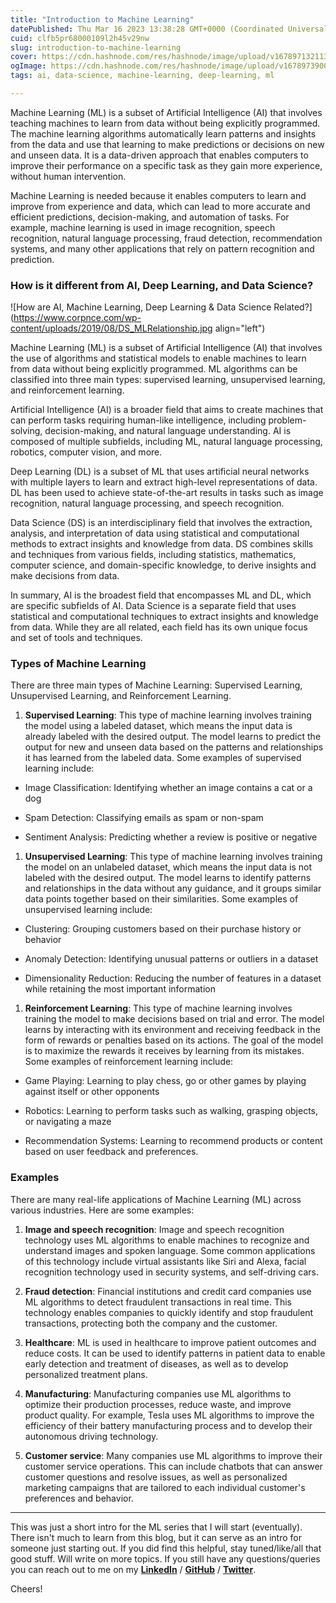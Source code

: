 ```yaml
---
title: "Introduction to Machine Learning"
datePublished: Thu Mar 16 2023 13:38:28 GMT+0000 (Coordinated Universal Time)
cuid: clfb5pr68000109l2h45v29nw
slug: introduction-to-machine-learning
cover: https://cdn.hashnode.com/res/hashnode/image/upload/v1678971321130/a7fd00df-597f-4ba6-a534-6ae681a8af58.jpeg
ogImage: https://cdn.hashnode.com/res/hashnode/image/upload/v1678973900495/d84c58c6-0173-447b-86af-9bb5ac5dbedb.jpeg
tags: ai, data-science, machine-learning, deep-learning, ml

---
```


Machine Learning (ML) is a subset of Artificial Intelligence (AI) that involves teaching machines to learn from data without being explicitly programmed. The machine learning algorithms automatically learn patterns and insights from the data and use that learning to make predictions or decisions on new and unseen data. It is a data-driven approach that enables computers to improve their performance on a specific task as they gain more experience, without human intervention.

Machine Learning is needed because it enables computers to learn and improve from experience and data, which can lead to more accurate and efficient predictions, decision-making, and automation of tasks. For example, machine learning is used in image recognition, speech recognition, natural language processing, fraud detection, recommendation systems, and many other applications that rely on pattern recognition and prediction.

### How is it different from AI, Deep Learning, and Data Science?

![How are AI, Machine Learning, Deep Learning & Data Science Related?](https://www.corpnce.com/wp-content/uploads/2019/08/DS_MLRelationship.jpg align="left")

Machine Learning (ML) is a subset of Artificial Intelligence (AI) that involves the use of algorithms and statistical models to enable machines to learn from data without being explicitly programmed. ML algorithms can be classified into three main types: supervised learning, unsupervised learning, and reinforcement learning.

Artificial Intelligence (AI) is a broader field that aims to create machines that can perform tasks requiring human-like intelligence, including problem-solving, decision-making, and natural language understanding. AI is composed of multiple subfields, including ML, natural language processing, robotics, computer vision, and more.

Deep Learning (DL) is a subset of ML that uses artificial neural networks with multiple layers to learn and extract high-level representations of data. DL has been used to achieve state-of-the-art results in tasks such as image recognition, natural language processing, and speech recognition.

Data Science (DS) is an interdisciplinary field that involves the extraction, analysis, and interpretation of data using statistical and computational methods to extract insights and knowledge from data. DS combines skills and techniques from various fields, including statistics, mathematics, computer science, and domain-specific knowledge, to derive insights and make decisions from data.

In summary, AI is the broadest field that encompasses ML and DL, which are specific subfields of AI. Data Science is a separate field that uses statistical and computational techniques to extract insights and knowledge from data. While they are all related, each field has its own unique focus and set of tools and techniques.

### Types of Machine Learning

There are three main types of Machine Learning: Supervised Learning, Unsupervised Learning, and Reinforcement Learning.

1. **Supervised Learning**: This type of machine learning involves training the model using a labeled dataset, which means the input data is already labeled with the desired output. The model learns to predict the output for new and unseen data based on the patterns and relationships it has learned from the labeled data. Some examples of supervised learning include:
    

* Image Classification: Identifying whether an image contains a cat or a dog
    
* Spam Detection: Classifying emails as spam or non-spam
    
* Sentiment Analysis: Predicting whether a review is positive or negative
    

1. **Unsupervised Learning**: This type of machine learning involves training the model on an unlabeled dataset, which means the input data is not labeled with the desired output. The model learns to identify patterns and relationships in the data without any guidance, and it groups similar data points together based on their similarities. Some examples of unsupervised learning include:
    

* Clustering: Grouping customers based on their purchase history or behavior
    
* Anomaly Detection: Identifying unusual patterns or outliers in a dataset
    
* Dimensionality Reduction: Reducing the number of features in a dataset while retaining the most important information
    

1. **Reinforcement Learning**: This type of machine learning involves training the model to make decisions based on trial and error. The model learns by interacting with its environment and receiving feedback in the form of rewards or penalties based on its actions. The goal of the model is to maximize the rewards it receives by learning from its mistakes. Some examples of reinforcement learning include:
    

* Game Playing: Learning to play chess, go or other games by playing against itself or other opponents
    
* Robotics: Learning to perform tasks such as walking, grasping objects, or navigating a maze
    
* Recommendation Systems: Learning to recommend products or content based on user feedback and preferences.
    

### Examples

There are many real-life applications of Machine Learning (ML) across various industries. Here are some examples:

1. **Image and speech recognition**: Image and speech recognition technology uses ML algorithms to enable machines to recognize and understand images and spoken language. Some common applications of this technology include virtual assistants like Siri and Alexa, facial recognition technology used in security systems, and self-driving cars.
    
2. **Fraud detection**: Financial institutions and credit card companies use ML algorithms to detect fraudulent transactions in real time. This technology enables companies to quickly identify and stop fraudulent transactions, protecting both the company and the customer.
    
3. **Healthcare**: ML is used in healthcare to improve patient outcomes and reduce costs. It can be used to identify patterns in patient data to enable early detection and treatment of diseases, as well as to develop personalized treatment plans.
    
4. **Manufacturing**: Manufacturing companies use ML algorithms to optimize their production processes, reduce waste, and improve product quality. For example, Tesla uses ML algorithms to improve the efficiency of their battery manufacturing process and to develop their autonomous driving technology.
    
5. **Customer service**: Many companies use ML algorithms to improve their customer service operations. This can include chatbots that can answer customer questions and resolve issues, as well as personalized marketing campaigns that are tailored to each individual customer's preferences and behavior.
    

---

This was just a short intro for the ML series that I will start (eventually). There isn't much to learn from this blog, but it can serve as an intro for someone just starting out. If you did find this helpful, stay tuned/like/all that good stuff. Will write on more topics. If you still have any questions/queries you can reach out to me on my [**LinkedIn**](https://www.linkedin.com/in/sbk2k1/) / [**GitHub**](https://github.com/sbk2k1) / [**Twitter**](https://twitter.com/sbk_2k1).

Cheers!